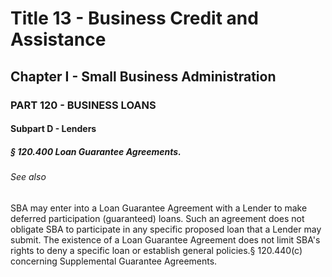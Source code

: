 
# Title 13 - Business Credit and Assistance
## Chapter I - Small Business Administration
### PART 120 - BUSINESS LOANS
#### Subpart D - Lenders
##### § 120.400 Loan Guarantee Agreements.
###### See also

SBA may enter into a Loan Guarantee Agreement with a Lender to make deferred participation (guaranteed) loans. Such an agreement does not obligate SBA to participate in any specific proposed loan that a Lender may submit. The existence of a Loan Guarantee Agreement does not limit SBA's rights to deny a specific loan or establish general policies.§ 120.440(c) concerning Supplemental Guarantee Agreements.
